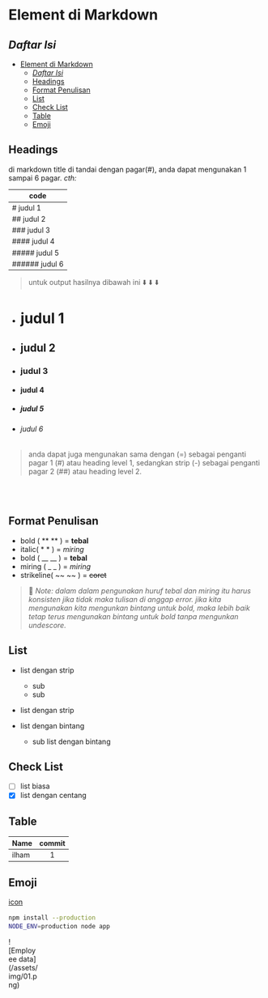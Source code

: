 # Element di Markdown

## *Daftar Isi*

- [Element di Markdown](#element-di-markdown)
  - [*Daftar Isi*](#daftar-isi)
  - [Headings](#headings)
  - [Format Penulisan](#format-penulisan)
  - [List](#list)
  - [Check List](#check-list)
  - [Table](#table)
  - [Emoji](#emoji)

## Headings

di markdown title di tandai dengan pagar(#), anda dapat mengunakan 1 sampai 6 pagar.
*cth:*

| code    |
|---       |
| # judul 1 |
| ## judul 2 |
| ### judul 3 |
| #### judul 4 |
| ##### judul 5 |
| ###### judul 6 |
> untuk output hasilnya dibawah ini :arrow_down: :arrow_down: :arrow_down:

* # judul 1
* ## judul 2
* ### judul 3
* #### judul 4
* ##### judul 5
* ###### judul 6

> anda dapat juga mengunakan sama dengan (=) sebagai penganti pagar 1 (#) atau heading level 1, sedangkan strip (-) sebagai penganti pagar 2 (##) atau heading level 2.

</br>
</br>

## Format Penulisan

+ bold ( \*\* \*\* ) = **tebal**
+ italic( \* \* ) = *miring*
+ bold ( \_\_ \_\_ ) = __tebal__
+ miring ( \_ \_ ) = _miring_
+ strikeline( \~\~ \~\~ ) = ~~coret~~

> :memo: *Note: dalam dalam pengunakan huruf tebal dan miring itu harus konsisten jika tidak maka tulisan di anggap error.*
> *jika kita mengunakan kita mengunkan bintang untuk bold, maka lebih baik tetap terus mengunakan bintang untuk bold tanpa mengunkan undescore.*

## List

* list dengan strip
    * sub
    * sub
* list dengan strip

* list dengan bintang
    * sub list dengan bintang

## Check List

- [ ] list biasa
- [x] list dengan centang

## Table

| Name | commit |
| :--- | :----: |
| ilham | 1 |

## Emoji

[icon](https://gist.github.com/rxaviers/7360908)

```sh
npm install --production
NODE_ENV=production node app
```

<div style="width:60px ; height:60px">
![Employee data](/assets/img/01.png)
<div>

